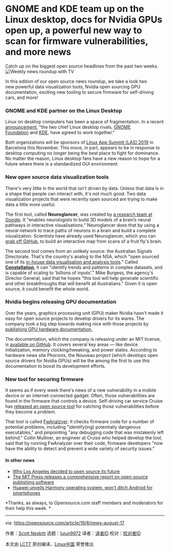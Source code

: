 [#]: collector: (lujun9972)
[#]: translator: ( )
[#]: reviewer: ( )
[#]: publisher: ( )
[#]: url: ( )
[#]: subject: (GNOME and KDE team up on the Linux desktop, docs for Nvidia GPUs open up, a powerful new way to scan for firmware vulnerabilities, and more news)
[#]: via: (https://opensource.com/article/19/8/news-august-17)
[#]: author: (Scott Nesbitt https://opensource.com/users/scottnesbitt)

GNOME and KDE team up on the Linux desktop, docs for Nvidia GPUs open up, a powerful new way to scan for firmware vulnerabilities, and more news
======
Catch up on the biggest open source headlines from the past two weeks.
![Weekly news roundup with TV][1]

In this edition of our open source news roundup, we take a look two new powerful data visualization tools, Nvidia open sourcing GPU documentation, exciting new tooling to secure firmware for self-driving cars, and more!

### GNOME and KDE partner on the Linux Desktop

Linux on desktop computers has been a space of fragmentation. In a recent [announcement][2], "the two chief Linux desktop rivals, [GNOME Foundation][3] and [KDE][4], have agreed to work together."

Both organizations will be sponsors of [Linux App Summit (LAS) 2019][5] in Barcelona this November. This move, in part, appears to be in response to desktop computing no longer being the best place to fight for dominance. No matter the reason, Linux desktop fans have a new reason to hope for a future where there is a standardized GUI environment. 

### New open source data visualization tools

There's very little in the world that isn't driven by data. Unless that data is in a shape that people can interact with, it's not much good. Two data visualization projects that were recently open sourced are trying to make data a little more useful.

The first tool, called **Neuroglancer**, was created by [a research team at Google][6]. It "enables neurologists to build 3D models of a brain’s neural pathways in interactive visualisations." Neuroglancer does that by using a neural network to trace paths of neurons in a brain and build a complete visualization. Scientists have already used Neuroglancer, which you can [grab off GitHub][7], to build an interactive map from scans of a fruit fly's brain.

The second tool comes from an unlikely source: the Australian Signals Directorate. That's the country's analog to the NSA, which "open sourced one of its [in-house data visualisation and analysis tools][8]." Called **[Constellation][9]**, it can "identify trends and patterns in complex datasets, and is capable of scaling to 'billions of inputs'." Mike Burgess, the agency's Director General, said that he hopes "this tool will help generate scientific and other breakthroughs that will benefit all Australians." Given it is open source, it could benefit the whole world.

### Nvidia begins releasing GPU documentation

Over the years, graphics processing unit (GPU) maker Nvidia hasn't made it easy for open source projects to develop drivers for its wares. The company took a big step towards making nice with those projects by [publishing GPU hardware documentation.][10]

The documentation, which the company is releasing under an MIT license, is [available on GitHub][11]. It covers several key areas — like device initialization, memory clocking/tweaking, and power states. According to hardware news site Phoronix, the Nouveau project (which develops open source drivers for Nvidia GPUs) will be the among the first to use this documentation to boost its development efforts.

### New tool for securing firmware

It seems as if every week there's news of a new vulnerability in a mobile device or an internet-connected gadget. Often, those vulnerabilities are found in the firmware that controls a device. Self-driving car service Cruise has [released an open source tool][12] for catching those vulnerabilities before they become a problem.

That tool is called [FwAnalzyer][13]. It checks firmware code for a number of potential problems, including "identify(ing) potentially dangerous executables," and pinpointing "any debugging code that was mistakenly left behind." Collin Mulliner, an engineer at Cruise who helped develop the tool, said that by running FwAnalyzer over their code, firmware developers "now have the ability to detect and prevent a wide variety of security issues."

#### In other news

  * [Why Los Angeles decided to open source its future][14]
  * [The MIT Press releases a comprehensive report on open-source publishing software][15]
  * [Huawei unveils Harmony operating system, won't ditch Android for smartphones][16]



*Thanks, as always, to Opensource.com staff members and moderators for their help this week. *

--------------------------------------------------------------------------------

via: https://opensource.com/article/19/8/news-august-17

作者：[Scott Nesbitt][a]
选题：[lujun9972][b]
译者：[译者ID](https://github.com/译者ID)
校对：[校对者ID](https://github.com/校对者ID)

本文由 [LCTT](https://github.com/LCTT/TranslateProject) 原创编译，[Linux中国](https://linux.cn/) 荣誉推出

[a]: https://opensource.com/users/scottnesbitt
[b]: https://github.com/lujun9972
[1]: https://opensource.com/sites/default/files/styles/image-full-size/public/lead-images/weekly_news_roundup_tv.png?itok=B6PM4S1i (Weekly news roundup with TV)
[2]: https://www.zdnet.com/article/gnome-and-kde-work-together-on-the-linux-desktop/
[3]: https://www.gnome.org/
[4]: https://kde.org/
[5]: https://linuxappsummit.org/
[6]: https://www.cbronline.com/news/brain-mapping-google-ai
[7]: https://github.com/google/neuroglancer
[8]: https://www.computerworld.com.au/article/665286/australian-signals-directorate-open-sources-data-analysis-tool/
[9]: https://www.constellation-app.com/
[10]: https://www.phoronix.com/scan.php?page=news_item&px=NVIDIA-Open-GPU-Docs
[11]: https://github.com/nvidia/open-gpu-doc
[12]: https://arstechnica.com/information-technology/2019/08/self-driving-car-service-open-sources-new-tool-for-securing-firmware/
[13]: https://github.com/cruise-automation/fwanalyzer
[14]: https://www.techrepublic.com/article/why-la-decided-to-open-source-its-future/
[15]: https://news.mit.edu/2019/mit-press-report-open-source-publishing-software-0808
[16]: https://www.itnews.com.au/news/huawei-unveils-harmony-operating-system-wont-ditch-android-for-smartphones-529432
